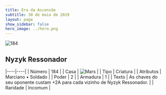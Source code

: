 ```yaml
---
title: Era da Ascensão
subtitle: 30 de maio de 2019
layout: page
show_sidebar: false
hero_image: ../hero.png
---
```


![184](https://cdn.keyforgegame.com/media/card_front/pt/435_184_97CJ854WJQJF_pt.png)

## Nyzyk Ressonador

|----|----|
| Número | 184 |
| Casa | ![Mars](https://archonarcana.com/images/thumb/d/de/Mars.png/22px-Mars.png "Marte") |
| Tipo | Criatura |
| Atributos | Marciano • Soldado |
| Poder | 2 |
| Armadura | 1 |
| Texto | As chaves do seu oponente custam +2A para cada vizinho de Nyzyk Ressonador. |
| Raridade | Incomum |
